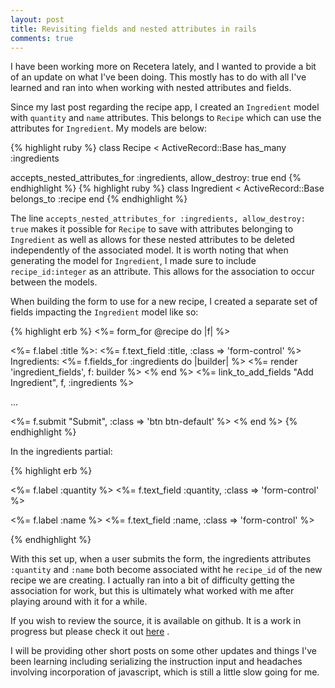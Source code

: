 ```yaml
---
layout: post
title: Revisiting fields and nested attributes in rails
comments: true
---
```


  I have been working more on Recetera lately, and I wanted to provide a bit of an update on what I've been doing.  This mostly has to do with all I've learned and ran into when working with nested attributes and fields.

  Since my last post regarding the recipe app, I created an `Ingredient` model with `quantity` and `name` attributes.  This belongs to `Recipe` which can use the attributes for `Ingredient`.  My models are below:

{% highlight ruby %}
class Recipe < ActiveRecord::Base
  has_many :ingredients

  accepts_nested_attributes_for :ingredients, allow_destroy: true
  end
{% endhighlight %}
{% highlight ruby %}
class Ingredient < ActiveRecord::Base
  belongs_to :recipe
end
{% endhighlight %}

  The line `accepts_nested_attributes_for :ingredients, allow_destroy: true` makes it possible for `Recipe` to save with attributes belonging to `Ingredient` as well as allows for these nested attributes to be deleted independently of the associated model. It is worth noting that when generating the model for `Ingredient`, I made sure to include `recipe_id:integer` as an attribute.  This allows for the association to occur between the models.

  When building the form to use for a new recipe, I created a separate set of fields impacting the `Ingredient` model like so:

{% highlight erb %}
<%= form_for @recipe do |f| %>
  <div class="form-group">
    <%= f.label :title %>:
    <%= f.text_field :title, :class => 'form-control' %>
  </div>

  <div class="form-group">
    <label>Ingredients:</label>
    <%= f.fields_for :ingredients do |builder| %>
      <%= render 'ingredient_fields', f: builder %>
    <% end %>
    <%= link_to_add_fields "Add Ingredient", f, :ingredients %><br/>
  </div>

...

  <%= f.submit "Submit", :class => 'btn btn-default' %>
<% end %>
{% endhighlight %}

  In the ingredients partial:

{% highlight erb %}
<div class="form-inline">
  <%= f.label :quantity %>
  <%= f.text_field :quantity, :class => 'form-control' %>

  <%= f.label :name %>
  <%= f.text_field :name, :class => 'form-control' %>
</div>
{% endhighlight %}

  With this set up, when a user submits the form, the ingredients attributes `:quantity` and `:name` both become associated witht he `recipe_id` of the new recipe we are creating. I actually ran into a bit of difficulty getting the association for work, but this is ultimately what worked with me after playing around with it for a while.

  If you wish to review the source, it is available on github.  It is a work in progress but please check it out [here](http://www.github.com/mostlybadfly/recetera) .

  I will be providing other short posts on some other updates and things I've been learning including serializing the instruction input and headaches involving incorporation of javascript, which is still a little slow going for me.
